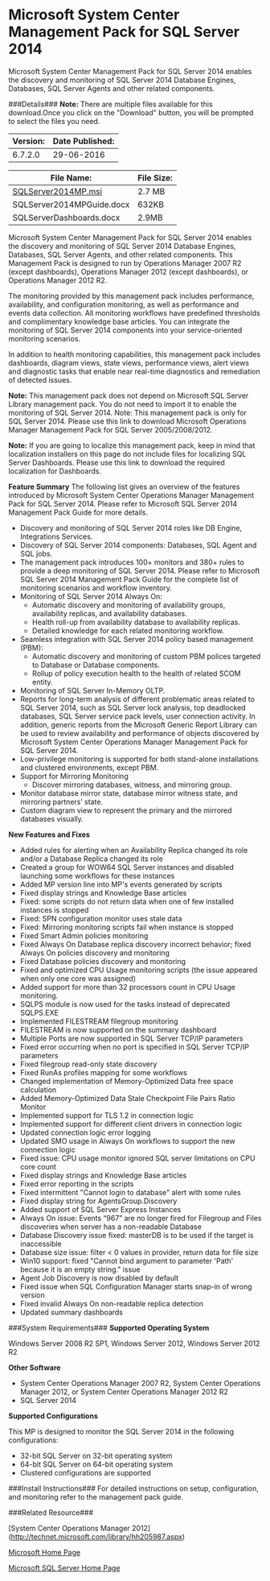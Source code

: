 # Microsoft System Center Management Pack for SQL Server 2014
Microsoft System Center Management Pack for SQL Server 2014 enables the discovery and monitoring of SQL Server 2014 Database Engines, Databases, SQL Server Agents and other related components.

###Details###
**Note:** There are multiple files available for this download.Once you click on the "Download" button, you will be prompted to select the files you need.

Version: | Date Published:
---------|----------------
6.7.2.0|29-06-2016


File Name: | File Size:
-----------|----------
[SQLServer2014MP.msi](https://raw.githubusercontent.com/rahsing/TestMP_Repository/master/SQL%20Server%202014/SQLServer2014MP.msi ) | 2.7 MB
SQLServer2014MPGuide.docx | 632KB
SQLServerDashboards.docx | 2.9MB

Microsoft System Center Management Pack for SQL Server 2014 enables the discovery and monitoring of SQL Server 2014 Database Engines, Databases, SQL Server Agents, and other related components. This Management Pack is designed to run by Operations Manager 2007 R2 (except dashboards), Operations Manager 2012 (except dashboards), or Operations Manager 2012 R2.

The monitoring provided by this management pack includes performance, availability, and configuration monitoring, as well as performance and events data collection. All monitoring workflows have predefined thresholds and complimentary knowledge base articles. You can integrate the monitoring of SQL Server 2014 components into your service-oriented monitoring scenarios. 

In addition to health monitoring capabilities, this management pack includes dashboards, diagram views, state views, performance views, alert views and diagnostic tasks that enable near real-time diagnostics and remediation of detected issues. 

**Note:** This management pack does not depend on Microsoft SQL Server Library management pack. You do not need to import it to enable the monitoring of SQL Server 2014. 
Note: This management pack is only for SQL Server 2014. Please use this link to download Microsoft Operations Manager Management Pack for SQL Server 2005/2008/2012. 

**Note:** If you are going to localize this management pack, keep in mind that localization installers on this page do not include files for localizing SQL Server Dashboards. Please use this link to download the required localization for Dashboards. 

**Feature Summary**
The following list gives an overview of the features introduced by Microsoft System Center Operations Manager Management Pack for SQL Server 2014. Please refer to Microsoft SQL Server 2014 Management Pack Guide for more details. 

* Discovery and monitoring of SQL Server 2014 roles like DB Engine, Integrations Services.
* Discovery of SQL Server 2014 components: Databases, SQL Agent and SQL jobs.
* The management pack introduces 100+ monitors and 380+ rules to provide a deep monitoring of SQL Server 2014. Please refer to Microsoft SQL Server 2014 Management Pack Guide for the complete list of monitoring scenarios and workflow inventory.
* Monitoring of SQL Server 2014 Always On:
  * Automatic discovery and monitoring of availability groups, availability replicas, and availability databases.
  * Health roll-up from availability database to availability replicas.
  * Detailed knowledge for each related monitoring workflow.
* Seamless integration with SQL Server 2014 policy based management (PBM):
  * Automatic discovery and monitoring of custom PBM polices targeted to Database or Database components.
  * Rollup of policy execution health to the health of related SCOM entity.
* Monitoring of SQL Server In-Memory OLTP.
* Reports for long-term analysis of different problematic areas related to SQL Server 2014, such as SQL Server lock analysis, top deadlocked databases, SQL Server service pack levels, user connection activity. In addition, generic reports from the Microsoft Generic Report Library can be used to review availability and performance of objects discovered by Microsoft System Center Operations Manager Management Pack for SQL Server 2014.
* Low-privilege monitoring is supported for both stand-alone installations and clustered environments, except PBM.
* Support for Mirroring Monitoring
  * Discover mirroring databases, witness, and mirroring group.
* Monitor database mirror state, database mirror witness state, and mirroring partners’ state.
* Custom diagram view to represent the primary and the mirrored databases visually.

**New Features and Fixes**
* Added rules for alerting when an Availability Replica changed its role and/or a Database Replica changed its role
* Created a group for WOW64 SQL Server instances and disabled launching some workflows for these instances
* Added MP version line into MP's events generated by scripts
* Fixed display strings and Knowledge Base articles
* Fixed: some scripts do not return data when one of few installed instances is stopped
* Fixed: SPN configuration monitor uses stale data
* Fixed: Mirroring monitoring scripts fail when instance is stopped
* Fixed Smart Admin policies monitoring
* Fixed Always On Database replica discovery incorrect behavior; fixed Always On policies discovery and monitoring
* Fixed Database policies discovery and monitoring
* Fixed and optimized CPU Usage monitoring scripts (the issue appeared when only one core was assigned)
* Added support for more than 32 processors count in CPU Usage monitoring.
* SQLPS module is now used for the tasks instead of deprecated SQLPS.EXE
* Implemented FILESTREAM filegroup monitoring
* FILESTREAM is now supported on the summary dashboard
* Multiple Ports are now supported in SQL Server TCP/IP parameters
* Fixed error occurring when no port is specified in SQL Server TCP/IP parameters
* Fixed filegroup read-only state discovery
* Fixed RunAs profiles mapping for some workflows
* Changed implementation of Memory-Optimized Data free space calculation
* Added Memory-Optimized Data Stale Checkpoint File Pairs Ratio Monitor
* Implemented support for TLS 1.2 in connection logic
* Implemented support for different client drivers in connection logic
* Updated connection logic error logging
* Updated SMO usage in Always On workflows to support the new connection logic
* Fixed issue: CPU usage monitor ignored SQL server limitations on CPU core count
* Fixed display strings and Knowledge Base articles
* Fixed error reporting in the scripts
* Fixed intermittent "Cannot login to database" alert with some rules
* Fixed display string for AgentsGroup.Discovery
* Added support of SQL Server Express Instances
* Always On issue: Events “967” are no longer fired for Filegroup and Files discoveries when server has a non-readable Database
* Database Discovery issue fixed: masterDB is to be used if the target is inaccessible
* Database size issue: filter < 0 values in provider, return data for file size
* Win10 support: fixed "Cannot bind argument to parameter 'Path' because it is an empty string." issue
* Agent Job Discovery is now disabled by default
* Fixed issue when SQL Configuration Manager starts snap-in of wrong version
* Fixed invalid Always On non-readable replica detection
* Updated summary dashboards

###System Requirements###
**Supported Operating System**

Windows Server 2008 R2 SP1, Windows Server 2012, Windows Server 2012 R2

**Other Software**
* System Center Operations Manager 2007 R2, System Center Operations Manager 2012, or System Center Operations Manager 2012 R2
* SQL Server 2014

**Supported Configurations**

This MP is designed to monitor the SQL Server 2014 in the following configurations:
* 32-bit SQL Server on 32-bit operating system
* 64-bit SQL Server on 64-bit operating system
* Clustered configurations are supported

###Install Instructions###
For detailed instructions on setup, configuration, and monitoring refer to the management pack guide.

###Related Resource###

[System Center Operations Manager 2012] (http://technet.microsoft.com/library/hh205987.aspx)

[Microsoft Home Page](https://www.microsoft.com/en-in/)

[Microsoft SQL Server Home Page](https://www.microsoft.com/en-us/cloud-platform/sql-server)
